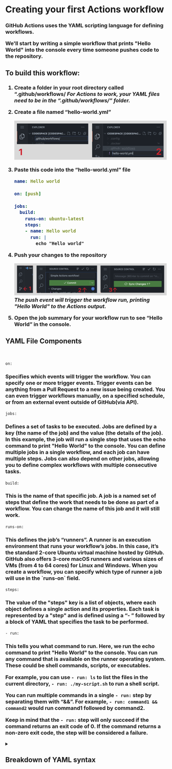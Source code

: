 <h1>Creating your first Actions workflow</h1>

<h3>
GitHub Actions uses the YAML scripting language for defining workflows.

We'll start by writing a simple workflow that prints "Hello World" into the console every time someone pushes code to the repository.</h3>
<h2>To build this workflow:</h2>
<h3>

1. Create a folder in your root directory called “.github/workflows/
    _For Actions to work, your YAML files need to be in the “.github/workflows/” folder._

2. Create a file named “hello-world.yml”

    ![](./create-file.png)

3. Paste this code into the “hello-world.yml” file
    ```yml
    name: Hello world

    on: [push]

    jobs:
      build:
        runs-on: ubuntu-latest
        steps:
        - name: Hello world
          run: |
            echo "Hello world"
    ```

4. Push your changes to the repository

    ![](./push-changes.png)
    _The push event will trigger the workflow run, printing "Hello World" to the Actions output._

5. Open the job summary for your workflow run to see “Hello World” in the console.</h3>


<h2>YAML File Components</h2>
<br>

`on:`
<h3>Specifies which events will trigger the workflow. You can specify one or more trigger events. Trigger events can be anything from a Pull Request to a new issue being created. You can even trigger workflows manually, on a specified schedule, or from an external event outside of GitHub(via API).</h3>

`jobs:`
<h3>Defines a set of tasks to be executed. Jobs are defined by a key (the name of the job) and the value (the details of the job). In this example, the job will run a single step that uses the echo command to print "Hello World" to the console. You can define multiple jobs in a single workflow, and each job can have multiple steps. Jobs can also depend on other jobs, allowing you to define complex workflows with multiple consecutive tasks.</h3>

`build:`
<h3>This is the name of that specific job. A job is a named set of steps that define the work that needs to be done as part of a workflow. You can change the name of this job and it will still work.</h3>

`runs-on:`
<h3>This defines the job’s “runners”. A runner is an execution environment that runs your workflow’s jobs. In this case, it’s the standard 2-core Ubuntu virtual machine hosted by GitHub. GitHub also offers 3-core macOS runners and various sizes of VMs (from 4 to 64 cores) for Linux and Windows. When you create a workflow, you can specify which type of runner a job will use in the `runs-on` field.</h3>

`steps:`
<h3>The value of the "steps" key is a list of objects, where each object defines a single action and its properties. Each task is represented by a "step" and is defined using a “- ” followed by a block of YAML that specifies the task to be performed.</h3>

`- run:`
<h3>This tells you what command to run. Here, we run the echo command to print "Hello World" to the console. You can run any command that is available on the runner operating system. These could be shell commands, scripts, or executables.

For example, you can use `- run: ls` to list the files in the current directory, `- run: ./my-script.sh` to run a shell script.

You can run multiple commands in a single `- run:` step by separating them with “&&”. For example, `- run: command1 && command2` would run command1 followed by command2.

Keep in mind that the `- run:` step will only succeed if the command returns an exit code of 0. If the command returns a non-zero exit code, the step will be considered a failure.</h3>

<details><summary><h2>Breakdown of YAML syntax</h2></summary>
<h3>YAML (short for “Yet Another Markup Language”) is a human-readable data serialization language that is used for storing and transmitting data structures and configurations. It is often used for configuration files, but can also be used for storing data in a serialized form, such as database dumps or log files.

**Some basic rules for YAML syntax in GitHub Actions:**

- Indentation & Spaces: YAML files use indentation to indicate structure, with each level of indentation representing a new level in the hierarchy. You indent with spaces (NOT TABS). In addition, there MUST be spaces between element parts.
[Code block example]
✅ For example, this syntax will work: “Key: Value”
⛔ But this will fail: “Key:Value”. (Because there’s no space after the colon)

- Key-Value Pairs: YAML files use key-value pairs to represent data. The key is on the left side of the colon, and the value is on the right. Here are some examples:
[Code block example]
> - key: value
> - number: 299
> - quoted-string: "some text description"
> - unquoted-string: strings do not have to be quoted, but I recommend using quotes for readability
> - boolean: true
> - keys can have species in them: and so can values
> - null-key-value: null

- Quotes: String values do not need to be quoted, unless they contain special characters or if the value starts with certain characters (such as @, %, or ``). In these cases, single or double quotes can be used to enclose the value.

- Lists & Collections: Lists and collections are represented by a hyphen followed by a space(“- ”) and can contain multiple items. Each item in the list must be indented at the same level.
[Code block example]

- Dictionaries: Dictionaries (also known as maps or associative arrays) are represented by a key followed by a colon and a value, with each key-value pair being indented at the same level.
[Code block example]

- Begin/End document: Defining the start and end of a document is optional. To start a document insert '---' at the top of the document, to end it, insert '...'
Comments: Comments are defined with a hash (“#”) before the comment’s text
[Code block example]
\# this is a comment\<br />

- Key: Value #this another comment

</details>
